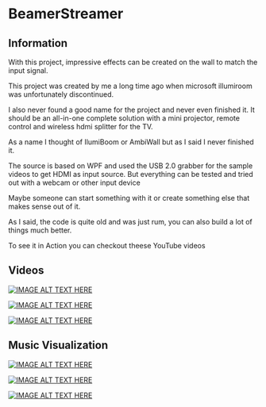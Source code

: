 # BeamerStreamer
## Information
With this project, impressive effects can be created on the wall to match the input signal.

This project was created by me a long time ago when microsoft illumiroom was unfortunately discontinued.

I also never found a good name for the project and never even finished it.
It should be an all-in-one complete solution with a mini projector, remote control and wireless hdmi splitter for the TV.

As a name I thought of IlumiBoom or AmbiWall but as I said I never finished it.

The source is based on WPF and used the USB 2.0 grabber for the sample videos to get HDMI as input source. But everything can be tested and tried out with a webcam or other input device

Maybe someone can start something with it or create something else that makes sense out of it.

As I said, the code is quite old and was just rum, you can also build a lot of things much better.

To see it in Action you can checkout theese YouTube videos 

## Videos
[![IMAGE ALT TEXT HERE](https://img.youtube.com/vi/2W2ROT-ArfM/0.jpg)](https://www.youtube.com/watch?v=2W2ROT-ArfM)

[![IMAGE ALT TEXT HERE](https://img.youtube.com/vi/jiHj_XcoRrk/0.jpg)](https://www.youtube.com/watch?v=jiHj_XcoRrk)

[![IMAGE ALT TEXT HERE](https://img.youtube.com/vi/JhQFlL-AuIA/0.jpg)](https://www.youtube.com/watch?v=JhQFlL-AuIA)

## Music Visualization

[![IMAGE ALT TEXT HERE](https://img.youtube.com/vi/Y6_CdDy4R8c/0.jpg)](https://www.youtube.com/watch?v=Y6_CdDy4R8c)

[![IMAGE ALT TEXT HERE](https://img.youtube.com/vi/ozc5UuKM-zg/0.jpg)](https://www.youtube.com/watch?v=ozc5UuKM-zg)

[![IMAGE ALT TEXT HERE](https://img.youtube.com/vi/DuZW2VFWxQs/0.jpg)](https://www.youtube.com/watch?v=DuZW2VFWxQs)